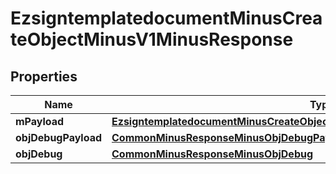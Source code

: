 
# EzsigntemplatedocumentMinusCreateObjectMinusV1MinusResponse

## Properties
Name | Type | Description | Notes
------------ | ------------- | ------------- | -------------
**mPayload** | [**EzsigntemplatedocumentMinusCreateObjectMinusV1MinusResponseMinusMPayload**](EzsigntemplatedocumentMinusCreateObjectMinusV1MinusResponseMinusMPayload.md) |  | 
**objDebugPayload** | [**CommonMinusResponseMinusObjDebugPayload**](CommonMinusResponseMinusObjDebugPayload.md) |  |  [optional]
**objDebug** | [**CommonMinusResponseMinusObjDebug**](CommonMinusResponseMinusObjDebug.md) |  |  [optional]



